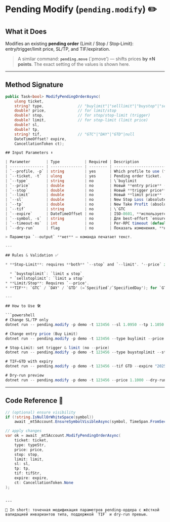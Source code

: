# Pending Modify (`pending.modify`) ✏️

## What it Does

Modifies an existing **pending order** (Limit / Stop / Stop‑Limit): entry/trigger/limit price, SL/TP, and TIF/expiration.

> A similar command: **`pending.move`** (`pmove') — shifts prices **by ±N points**. The exact setting of the values is shown here.

---
## Method Signature

```csharp
public Task<bool> ModifyPendingOrderAsync(
    ulong ticket,
    string? type,               // "buylimit"|"selllimit"|"buystop"|"sellstop"|"buystoplimit"|"sellstoplimit"|null
    double? price,              // for limit/stop
    double? stop,               // for stop/stop-limit (trigger)
    double? limit,              // for stop-limit (limit price)
    double? sl,
    double? tp,
    string? tif,                // "GTC"|"DAY"|"GTD"|null
    DateTimeOffset? expire,
    CancellationToken ct);

## Input Parameters ⬇️

| Parameter       | Type           | Required | Description                                                                 |           |         |          |              |                                              |
| --------------- | -------------- | -------- | --------------------------------------------------------------------------- | --------- | ------- | -------- | ------------ | -------------------------------------------- |
| `--profile, -p` | string         | yes      | Which profile to use (from `profiles.json`).                                |           |         |          |              |                                              |
| `--ticket, -t`  | ulong          | yes      | Pending order ticket.                                                       |           |         |          |              |                                              |
| `--type`        | string         | no       | \`buylimit                                                                  | selllimit | buystop | sellstop | buystoplimit | sellstoplimit\` (для валидации инвариантов). |
| `--price`       | double         | no       | Новый **entry price** (для Limit/Stop).                                     |           |         |          |              |                                              |
| `--stop`        | double         | no       | Новый **trigger price** (для Stop/Stop‑Limit).                              |           |         |          |              |                                              |
| `--limit`       | double         | no       | Новый **limit price** (для Stop‑Limit).                                     |           |         |          |              |                                              |
| `--sl`          | double         | no       | New Stop Loss (absolute).                                                   |           |         |          |              |                                              |
| `--tp`          | double         | no       | New Take Profit (absolute).                                                 |           |         |          |              |                                              |
| `--tif`         | string         | no       | \`GTC                                                                       | DAY       | GTD\`.  |          |              |                                              |
| `--expire`      | DateTimeOffset | no       | ISO‑8601, **используется только** при `--tif=GTD` (Specified/SpecifiedDay). |           |         |          |              |                                              |
| `--symbol, -s`  | string         | no       | Для best‑effort `ensure-visible` (необязательный).                          |           |         |          |              |                                              |
| `--timeout-ms`  | int            | no       | Per‑RPC timeout (default `30000`).                                          |           |         |          |              |                                              |
| `--dry-run`     | flag           | no       | Показать изменения, **не** отправляя запрос.                                |           |         |          |              |                                              |

> Параметра `--output` **нет** — команда печатает текст.

---

## Rules & Validation ✅

* **Stop‑Limit**: requires **both** `--stop` and `--limit'. '--price` is not allowed for this type of **.

  * `buystoplimit`: `limit ≤ stop`
  * `sellstoplimit`: `limit ≥ stop`
* **Limit/Stop**: Requires `--price'.
* **TIF**: `GTC` / `DAY' / `GTD' (=`Specified`/`SpecifiedDay'); for `GTD`, you can/should set `--expire` (UTC/ISO‑8601).

---

## How to Use 🛠️

```powershell
# Change SL/TP only
dotnet run -- pending.modify -p demo -t 123456 --sl 1.0950 --tp 1.1050

# Change entry price (Buy Limit)
dotnet run -- pending.modify -p demo -t 123456 --type buylimit --price 1.1000

# Stop‑Limit: set trigger & limit (no --price)
dotnet run -- pending.modify -p demo -t 123456 --type buystoplimit --stop 1.1010 --limit 1.1005

# TIF=GTD with expiry
dotnet run -- pending.modify -p demo -t 123456 --tif GTD --expire "2025-09-01T12:00:00Z"

# Dry‑run preview
dotnet run -- pending.modify -p demo -t 123456 --price 1.1000 --dry-run
```

---

## Code Reference 🧩

```csharp
// (optional) ensure visibility
if (!string.IsNullOrWhiteSpace(symbol))
    await _mt5Account.EnsureSymbolVisibleAsync(symbol, TimeSpan.FromSeconds(3));

// apply changes
var ok = await _mt5Account.ModifyPendingOrderAsync(
    ticket: ticket,
    type: typeStr,
    price: price,
    stop: stop,
    limit: limit,
    sl: sl,
    tp: tp,
    tif: tifStr,
    expire: expire,
    ct: CancellationToken.None
);
```


```

---

📌 In short: точечная модификация параметров pending‑ордера с жёсткой валидацией инвариантов типа, поддержкой `TIF` и dry‑run превью.

